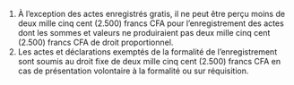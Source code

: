 1) À l’exception des actes enregistrés gratis, il ne peut être perçu moins de deux mille cinq cent (2.500) francs CFA pour l’enregistrement des actes dont les sommes et  valeurs  ne  produiraient  pas  deux  mille  cinq  cent  (2.500)  francs  CFA  de  droit proportionnel.
2) Les actes et déclarations exemptés de la formalité de l’enregistrement sont soumis au droit fixe de deux mille cinq cent (2.500) francs CFA en cas de présentation volontaire à la formalité ou sur réquisition.